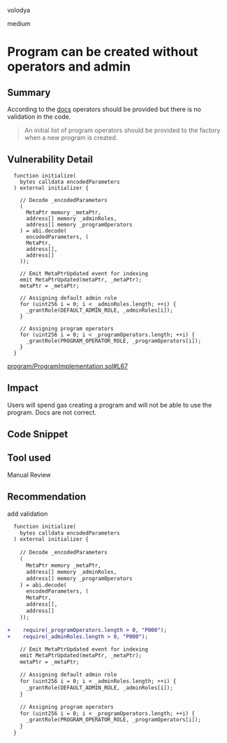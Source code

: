 volodya

medium

# Program can be created without operators and admin

## Summary
According to the [docs](https://docs.allo.gitcoin.co/core-concepts/program#program-operator) operators should be provided but there is no validation in the code.
>An initial list of program operators should be provided to the factory when a new program is created. 
## Vulnerability Detail
```solidity
  function initialize(
    bytes calldata encodedParameters
  ) external initializer {
  
    // Decode _encodedParameters
    (
      MetaPtr memory _metaPtr,
      address[] memory _adminRoles,
      address[] memory _programOperators
    ) = abi.decode(
      encodedParameters, (
      MetaPtr,
      address[],
      address[]
    ));

    // Emit MetaPtrUpdated event for indexing
    emit MetaPtrUpdated(metaPtr, _metaPtr);
    metaPtr = _metaPtr;

    // Assigning default admin role
    for (uint256 i = 0; i < _adminRoles.length; ++i) {
      _grantRole(DEFAULT_ADMIN_ROLE, _adminRoles[i]);
    }

    // Assigning program operators
    for (uint256 i = 0; i < _programOperators.length; ++i) {
      _grantRole(PROGRAM_OPERATOR_ROLE, _programOperators[i]);
    }
  }

```
[program/ProgramImplementation.sol#L67](https://github.com/sherlock-audit/2023-03-Gitcoin/blob/main/contracts/contracts/program/ProgramImplementation.sol#L67)
## Impact
Users will spend gas creating a program and will not be able to use the program. Docs are not correct.
## Code Snippet

## Tool used

Manual Review

## Recommendation
add validation
```diff
  function initialize(
    bytes calldata encodedParameters
  ) external initializer {
  
    // Decode _encodedParameters
    (
      MetaPtr memory _metaPtr,
      address[] memory _adminRoles,
      address[] memory _programOperators
    ) = abi.decode(
      encodedParameters, (
      MetaPtr,
      address[],
      address[]
    ));

+    require(_programOperators.length > 0, "P000");
+    require(_adminRoles.length > 0, "P000");

    // Emit MetaPtrUpdated event for indexing
    emit MetaPtrUpdated(metaPtr, _metaPtr);
    metaPtr = _metaPtr;

    // Assigning default admin role
    for (uint256 i = 0; i < _adminRoles.length; ++i) {
      _grantRole(DEFAULT_ADMIN_ROLE, _adminRoles[i]);
    }

    // Assigning program operators
    for (uint256 i = 0; i < _programOperators.length; ++i) {
      _grantRole(PROGRAM_OPERATOR_ROLE, _programOperators[i]);
    }
  }

```